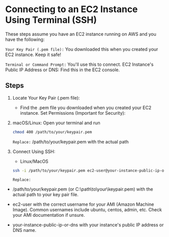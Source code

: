 # Connecting to an EC2 Instance Using Terminal (SSH)

These steps assume you have an EC2 instance running on AWS and you have the following:

`Your Key Pair (.pem file):` You downloaded this when you created your EC2 instance. Keep it safe!

`Terminal or Command Prompt:` You'll use this to connect.
EC2 Instance's Public IP Address or DNS: Find this in the EC2 console.

## Steps

1. Locate Your Key Pair (.pem file):

    - Find the .pem file you downloaded when you created your EC2 instance.
Set Permissions (Important for Security):

2. macOS/Linux: Open your terminal and run

    ``` sh
    chmod 400 /path/to/your/keypair.pem 
    ```
    `Replace:` 
    /path/to/your/keypair.pem with the actual path

3. Connect Using SSH:

    - Linux/MacOS

    ``` sh
    ssh -i /path/to/your/keypair.pem ec2-user@your-instance-public-ip-or-dns
    ```

    `Replace:`
- /path/to/your/keypair.pem (or C:\path\to\your\keypair.pem) with the actual path to your key pair file.
- ec2-user with the correct username for your AMI (Amazon Machine Image). Common usernames include ubuntu, centos, admin, etc. Check your AMI documentation if unsure.

- your-instance-public-ip-or-dns with your instance's public IP address or DNS name.
    